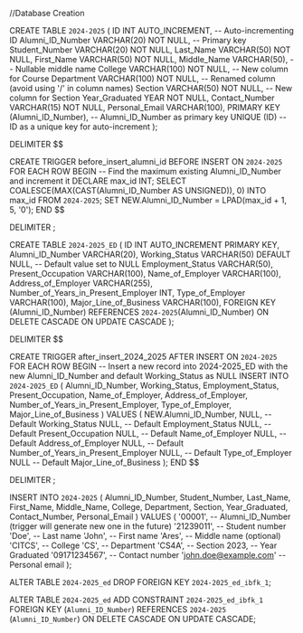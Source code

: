 //Database Creation




CREATE TABLE `2024-2025` (
    ID INT AUTO_INCREMENT,  -- Auto-incrementing ID
    Alumni_ID_Number VARCHAR(20) NOT NULL,  -- Primary key
    Student_Number VARCHAR(20) NOT NULL,
    Last_Name VARCHAR(50) NOT NULL,
    First_Name VARCHAR(50) NOT NULL,
    Middle_Name VARCHAR(50),  -- Nullable middle name
    College VARCHAR(100) NOT NULL,  -- New column for Course
    Department VARCHAR(100) NOT NULL,  -- Renamed column (avoid using '/' in column names)
    Section VARCHAR(50) NOT NULL,  -- New column for Section
    Year_Graduated YEAR NOT NULL,
    Contact_Number VARCHAR(15) NOT NULL,
    Personal_Email VARCHAR(100),
    PRIMARY KEY (Alumni_ID_Number),  -- Alumni_ID_Number as primary key
    UNIQUE (ID)  -- ID as a unique key for auto-increment
);






DELIMITER $$


CREATE TRIGGER before_insert_alumni_id 
BEFORE INSERT ON `2024-2025` 
FOR EACH ROW 
BEGIN
    -- Find the maximum existing Alumni_ID_Number and increment it
    DECLARE max_id INT;
    SELECT COALESCE(MAX(CAST(Alumni_ID_Number AS UNSIGNED)), 0) INTO max_id FROM `2024-2025`;
    SET NEW.Alumni_ID_Number = LPAD(max_id + 1, 5, '0');
END $$


DELIMITER ;



CREATE TABLE `2024-2025_ED` (
    ID INT AUTO_INCREMENT PRIMARY KEY,
    Alumni_ID_Number VARCHAR(20),
    Working_Status VARCHAR(50) DEFAULT NULL, -- Default value set to NULL
    Employment_Status VARCHAR(50),
    Present_Occupation VARCHAR(100),
    Name_of_Employer VARCHAR(100),
    Address_of_Employer VARCHAR(255),
    Number_of_Years_in_Present_Employer INT,
    Type_of_Employer VARCHAR(100),
    Major_Line_of_Business VARCHAR(100),
    FOREIGN KEY (Alumni_ID_Number) REFERENCES `2024-2025`(Alumni_ID_Number) 
        ON DELETE CASCADE 
        ON UPDATE CASCADE
);



DELIMITER $$

CREATE TRIGGER after_insert_2024_2025 
AFTER INSERT ON `2024-2025` 
FOR EACH ROW 
BEGIN
    -- Insert a new record into 2024-2025_ED with the new Alumni_ID_Number and default Working_Status as NULL
    INSERT INTO `2024-2025_ED` (
        Alumni_ID_Number, 
        Working_Status, 
        Employment_Status, 
        Present_Occupation, 
        Name_of_Employer, 
        Address_of_Employer, 
        Number_of_Years_in_Present_Employer, 
        Type_of_Employer, 
        Major_Line_of_Business
    ) 
    VALUES (
        NEW.Alumni_ID_Number, 
        NULL,  -- Default Working_Status
        NULL,  -- Default Employment_Status
        NULL,  -- Default Present_Occupation
        NULL,  -- Default Name_of_Employer
        NULL,  -- Default Address_of_Employer
        NULL,  -- Default Number_of_Years_in_Present_Employer
        NULL,  -- Default Type_of_Employer
        NULL   -- Default Major_Line_of_Business
    );
END $$

DELIMITER ;



INSERT INTO `2024-2025` (
    Alumni_ID_Number, 
    Student_Number, 
    Last_Name, 
    First_Name, 
    Middle_Name, 
    College, 
    Department, 
    Section, 
    Year_Graduated, 
    Contact_Number, 
    Personal_Email
) VALUES (
    '00001',  -- Alumni_ID_Number (trigger will generate new one in the future)
    '21239011',  -- Student number
    'Doe',  -- Last name
    'John',  -- First name
    'Ares',  -- Middle name (optional)
    'CITCS',  -- College
    'CS',  -- Department
    'CS4A',  -- Section
    2023,  -- Year Graduated
    '09171234567',  -- Contact number
    'john.doe@example.com'  -- Personal email
);


ALTER TABLE `2024-2025_ed`
DROP FOREIGN KEY `2024-2025_ed_ibfk_1`;

ALTER TABLE `2024-2025_ed`
ADD CONSTRAINT `2024-2025_ed_ibfk_1`
FOREIGN KEY (`Alumni_ID_Number`) REFERENCES `2024-2025` (`Alumni_ID_Number`)
ON DELETE CASCADE ON UPDATE CASCADE;






